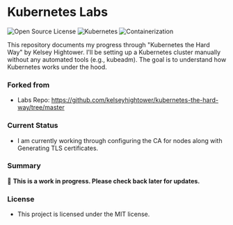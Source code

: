 # Kubernetes Labs
![Open Source License](https://img.shields.io/badge/License-MIT-blue)
![Kubernetes](https://img.shields.io/badge/DevSec-Kubernetes-blue)
![Containerization](https://img.shields.io/badge/DevSec-Containers-blue)


This repository documents my progress through "Kubernetes the Hard Way" by Kelsey Hightower. I'll be setting up a Kubernetes cluster manually without any automated tools (e.g., kubeadm). The goal is to understand how Kubernetes works under the hood. 

### Forked from
- Labs Repo: https://github.com/kelseyhightower/kubernetes-the-hard-way/tree/master




### Current Status
- I am currently working through configuring the CA for nodes along with Generating TLS certificates. 


### Summary
🚧 **This is a work in progress. Please check back later for updates.**

### License
- This project is licensed under the MIT license. 
